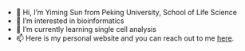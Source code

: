 - 👋 Hi, I’m Yiming Sun from Peking University, School of Life Science
- 👀 I’m interested in bioinformatics
- 🌱 I’m currently learning single cell analysis
- 📫 Here is my personal website and you can reach out to me [here](https://www.mrdoge.cool).
